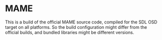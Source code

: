 # MAME

This is a build of the official MAME source code, compiled for the SDL OSD
target on all platforms. So the build configuration might differ from the
official builds, and bundled libraries might be different versions.
